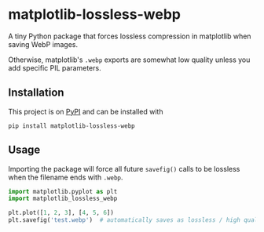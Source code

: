 # matplotlib-lossless-webp

A tiny Python package that forces lossless compression in matplotlib when saving WebP images.

Otherwise, matplotlib's `.webp` exports are somewhat low quality unless you add specific PIL parameters.

## Installation

This project is on [PyPI](https://pypi.org/project/matplotlib-lossless-webp/) and can be installed with

    pip install matplotlib-lossless-webp

## Usage

Importing the package will force all future `savefig()` calls to be lossless when the filename ends with `.webp`.

```python
import matplotlib.pyplot as plt
import matplotlib_lossless_webp

plt.plot([1, 2, 3], [4, 5, 6])
plt.savefig('test.webp')  # automatically saves as lossless / high quality
```